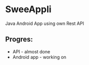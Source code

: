 # SweeAppli
Java Android App using own Rest API
## Progres:
- API - almost done
- Android app - working on
